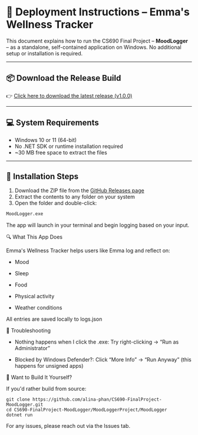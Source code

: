 # 🚀 Deployment Instructions – Emma's Wellness Tracker

This document explains how to run the CS690 Final Project – **MoodLogger** – as a standalone, self-contained application on Windows. No additional setup or installation is required.

---

## 📦 Download the Release Build

👉 [Click here to download the latest release (v1.0.0)](https://github.com/alina-phan/CS690-FinalProject-MoodLogger/releases/latest)

---

## 💻 System Requirements

- Windows 10 or 11 (64-bit)
- No .NET SDK or runtime installation required
- ~30 MB free space to extract the files

---

## 🧰 Installation Steps

1. Download the ZIP file from the [GitHub Releases page](https://github.com/alina-phan/CS690-FinalProject-MoodLogger/releases/latest)
2. Extract the contents to any folder on your system
3. Open the folder and double-click:

```bash
MoodLogger.exe
```

The app will launch in your terminal and begin logging based on your input.

🔍 What This App Does

Emma's Wellness Tracker helps users like Emma log and reflect on:

- Mood

- Sleep

- Food

- Physical activity

- Weather conditions

All entries are saved locally to logs.json

📝 Troubleshooting

- Nothing happens when I click the .exe: Try right-clicking → “Run as Administrator”

- Blocked by Windows Defender?: Click “More Info” → “Run Anyway” (this happens for unsigned apps)

🧪 Want to Build It Yourself?

If you'd rather build from source:

```
git clone https://github.com/alina-phan/CS690-FinalProject-MoodLogger.git
cd CS690-FinalProject-MoodLogger/MoodLoggerProject/MoodLogger
dotnet run
```
For any issues, please reach out via the Issues tab.
